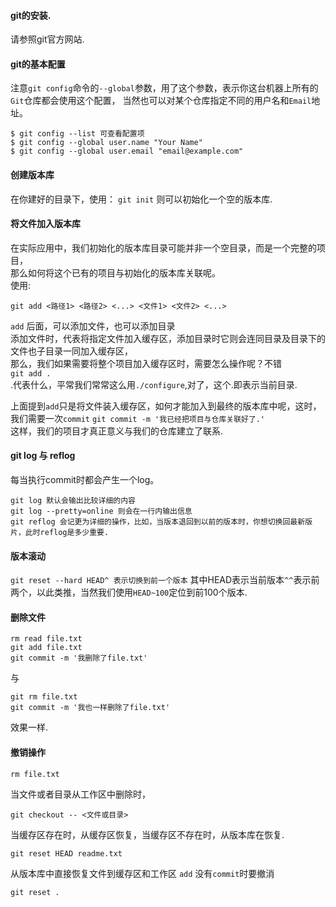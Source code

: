 #### git的安装.
请参照git官方网站.

#### git的基本配置
注意`git config`命令的`--global`参数，用了这个参数，表示你这台机器上所有的`Git`仓库都会使用这个配置，
当然也可以对某个仓库指定不同的用户名和`Email`地址。
```
$ git config --list 可查看配置项
$ git config --global user.name "Your Name"
$ git config --global user.email "email@example.com"
```

#### 创建版本库
在你建好的目录下，使用：
`git init` 则可以初始化一个空的版本库.

#### 将文件加入版本库
在实际应用中，我们初始化的版本库目录可能并非一个空目录，而是一个完整的项目，  
那么如何将这个已有的项目与初始化的版本库关联呢。  
使用:  
```
git add <路径1> <路径2> <...> <文件1> <文件2> <...>
```
`add` 后面，可以添加文件，也可以添加目录  
添加文件时，代表将指定文件加入缓存区，添加目录时它则会连同目录及目录下的文件也子目录一同加入缓存区，  
那么，我们如果需要将整个项目加入缓存区时，需要怎么操作呢？不错  
`git add .`  
.代表什么，平常我们常常这么用`./configure`,对了，这个.即表示当前目录.  

上面提到`add`只是将文件装入缓存区，如何才能加入到最终的版本库中呢，这时，我们需要一次`commit`
`git commit -m '我已经把项目与仓库关联好了.'`  
这样，我们的项目才真正意义与我们的仓库建立了联系.  


#### git log 与 reflog
每当执行commit时都会产生一个log。
```
git log 默认会输出比较详细的内容
git log --pretty=online 则会在一行内输出信息
git reflog 会记更为详细的操作，比如，当版本退回到以前的版本时，你想切换回最新版片，此时reflog是多少重要.
```

#### 版本滚动
`git reset --hard HEAD^ 表示切换到前一个版本`
其中HEAD表示当前版本`^^`表示前两个，以此类推，当然我们使用`HEAD~100`定位到前100个版本.

#### 删除文件
```
rm read file.txt
git add file.txt
git commit -m '我删除了file.txt'
```
与
```
git rm file.txt
git commit -m '我也一样删除了file.txt'
```
效果一样.

#### 撤销操作
```
rm file.txt
```
当文件或者目录从工作区中删除时，
```
git checkout -- <文件或目录>
```
当缓存区存在时，从缓存区恢复，当缓存区不存在时，从版本库在恢复.
```
git reset HEAD readme.txt
```
从版本库中直接恢复文件到缓存区和工作区
`add` 没有`commit`时要撤消
```
git reset .
```
